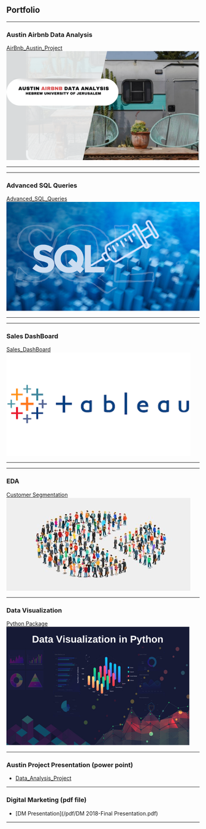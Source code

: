 ## Portfolio
____

### Austin Airbnb Data Analysis

[AirBnb_Austin_Project](https://tamer-george.github.io/final_Project_DataAnalysis/)
<img src="images/header.png?raw=true"/>

---
---

### Advanced SQL Queries  

[Advanced_SQL_Queries](https://tamer-george.github.io/Advanced_SQL_Queries/)
<img src="images/sql.png?raw=true"/>

---
---

### Sales DashBoard 

[Sales_DashBoard](https://public.tableau.com/app/profile/tamer.samara/viz/SalesDashBoard_16915704901950/Dashboard1#1)
<img src="images/tableau.png?raw=true"/>

---
---

### EDA 

[Customer Segmentation](https://tamer-george.github.io/mallCustomers/)
<img src="images/dataset-cover.jpg?raw=true"/>

---

### Data Visualization 
[Python Package](https://tamer-george.github.io/docs/_build/html/index.html)
<img src="images/datavis.png?raw=true"/>

---
### Austin Project Presentation (power point)

- [Data_Analysis_Project](/pdf/final_Project_Presentation.pptx)

---

### Digital Marketing (pdf file)

- [DM Presentation](/pdf/DM 2018-Final Presentation.pdf)


---





